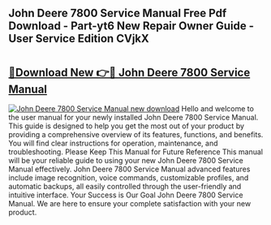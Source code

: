 ## John Deere 7800 Service Manual Free Pdf Download - Part-yt6 New Repair Owner Guide - User Service Edition CVjkX

# <h2><a href="http://bc89108.oget.top/?id=John+Deere+7800+Service+Manual">🔗Download New 👉🔴 John Deere 7800 Service Manual</a></h2>

[![John Deere 7800 Service Manual new download](https://i.imgur.com/5g1atiW.png)](http://bc89108.oget.top/?id=John+Deere+7800+Service+Manual)
Hello and welcome to the user manual for your newly installed John Deere 7800 Service Manual. This guide is designed to help you get the most out of your product by providing a comprehensive overview of its features, functions, and benefits. You will find clear instructions for operation, maintenance, and troubleshooting. Please Keep This Manual for Future Reference This manual will be your reliable guide to using your new John Deere 7800 Service Manual effectively. John Deere 7800 Service Manual advanced features include image recognition, voice commands, customizable profiles, and automatic backups, all easily controlled through the user-friendly and intuitive interface. Your Success is Our Goal John Deere 7800 Service Manual. We are here to ensure your complete satisfaction with your new product.
